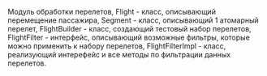 Модуль обработки перелетов, Flight - класс, описывающий перемещение пассажира, Segment - класс, описывающий 1 атомарный перелет, FlightBuilder - класс, создающий тестовый набор перелетов, FlightFilter - интерфейс, описывающий возможные фильтры, которые можно применить к набору перелетов, FlightFilterImpl - класс, реализующий интерефейс и все методы по фильтрации данных перелетов. 
